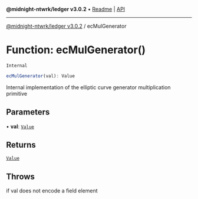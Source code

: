 **@midnight-ntwrk/ledger v3.0.2** • [Readme](../README.md) \| [API](../globals.md)

***

[@midnight-ntwrk/ledger v3.0.2](../README.md) / ecMulGenerator

# Function: ecMulGenerator()

`Internal`

```ts
ecMulGenerator(val): Value
```

Internal implementation of the elliptic curve generator multiplication
primitive

## Parameters

• **val**: [`Value`](../type-aliases/Value.md)

## Returns

[`Value`](../type-aliases/Value.md)

## Throws

if val does not encode a field element
